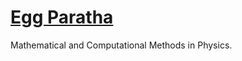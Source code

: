 # [Egg Paratha](https://iiserm.github.io/egg-paratha)
Mathematical and Computational Methods in Physics.
